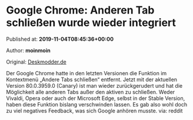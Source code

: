 
# Google Chrome: Anderen Tab schließen wurde wieder integriert

Published at: **2019-11-04T08:45:36+00:00**

Author: **moinmoin**

Original: [Deskmodder.de](https://www.deskmodder.de/blog/2019/11/04/google-chrome-anderen-tab-schliessen-wurde-wieder-integriert/)

Der Google Chrome hatte in den letzten Versionen die Funktion im Kontextmenü „Andere Tabs schließen“ entfernt. Jetzt mit der aktuellen Version 80.0.3959.0 (Canary) ist man wieder zurückgerudert und hat die Möglichkeit alle anderen Tabs außer den aktiven zu schließen.
Weder Vivaldi, Opera oder auch der Microsoft Edge, selbst in der Stable Version, haben diese Funktion bislang verschwinden lassen. Es gab also wohl doch zu viel negatives Feedback, was sich Google anhören musste.
via: reddit
